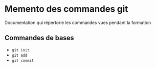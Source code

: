 Memento des commandes git
=========================

Documentation qui répertorie les commandes vues pendant la formation

## Commandes de bases

* `git init`
* `git add`
* `git commit`
